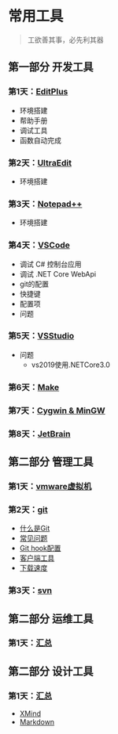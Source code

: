 # 常用工具

>工欲善其事，必先利其器

## 第一部分 开发工具

### 第1天：[EditPlus](./1.1_EditPlus.md)

- 环境搭建
- 帮助手册
- 调试工具
- 函数自动完成

### 第2天：[UltraEdit](./1.2_UltraEdit.md)

- 环境搭建

### 第3天：[Notepad++](./1.3_Notepad++.md)

- 环境搭建

### 第4天：[VSCode](./1.4_VSCode.md)

- 调试 C# 控制台应用
- 调试 .NET Core WebApi
- git的配置
- 快捷键
- 配置项
- 问题
  
### 第5天：[VSStudio](./1.5_VSStudio.md)

- 问题
  - vs2019使用.NETCore3.0

### 第6天：[Make](./1.6_make.md)

### 第7天：[Cygwin & MinGW](./1.7_Cygwin&MinGW.md)

### 第8天：[JetBrain](./1.8_JetBrain.md)

## 第二部分 管理工具

### 第1天：[vmware虚拟机](./2.1_vmware虚拟机.md)

### 第2天：[git](./2.2_git.md)

- [什么是Git](#什么是Git)
- [常见问题](#常见问题)
- [Git&nbsp;hook配置](#Git&nbsp;hook配置)
- [客户端工具](#客户端工具)
- [下载速度](#下载速度)

### 第3天：[svn](./2.3_svn.md)

## 第二部分 运维工具

### 第1天：[汇总](./3.1_汇总.md)

## 第二部分 设计工具

### 第1天：[汇总](./4.1_汇总.md)

- [XMind](./4.1_汇总.md#XMind)
- [Markdown](./4.1_汇总.md#Markdown)
